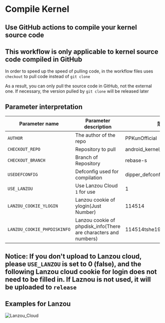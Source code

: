 # Compile Kernel
## Use GitHub actions to compile your kernel source code

##  This workflow is only applicable to kernel source code compiled in GitHub

In order to speed up the speed of pulling code, in the workflow files uses `checkout` to pull code instead of `git clone`


As a result, you can only pull the source code in GitHub, not the external one. If necessary, the version pulled by `git clone` will be released later

## Parameter interpretation
| Parameter name | Parameter description | 范例 |
| ------------ | -------------------- | ------------ |
| `AUTHOR` | The author of the repo | PPKunOfficial |
| `CHECKOUT_REPO` | Repository to pull | android_kernel_xiaomi_sdm845 |
| `CHECKOUT_BRANCH` | Branch of Repository | rebase-s |
| `USEDEFCONFIG` | Defconfig used for compilation | dipper_defconfig |
| `USE_LANZOU` | Use Lanzou Cloud `1` for use | 1 |
| `LANZOU_COOKIE_YLOGIN` | Lanzou cookie of ylogin(Just Number) | 114514 |
| `LANZOU_COOKIE_PHPDISKINFO` | Lanzou cookie of phpdisk_info(There are characters and numbers) | 114514tshe1919810c |

## Notice: If you don't upload to Lanzou cloud, please `USE_LANZOU` is set to 0 (false), and the following Lanzou cloud cookie for login does not need to be filled in. If Laznou is not used, it will be uploaded to `release`

## Examples for Lanzou

![Lanzou_Cloud](https://raw.githubusercontent.com/PPKunOfficial/Compile_Kernel/main/lanzou_example.png)